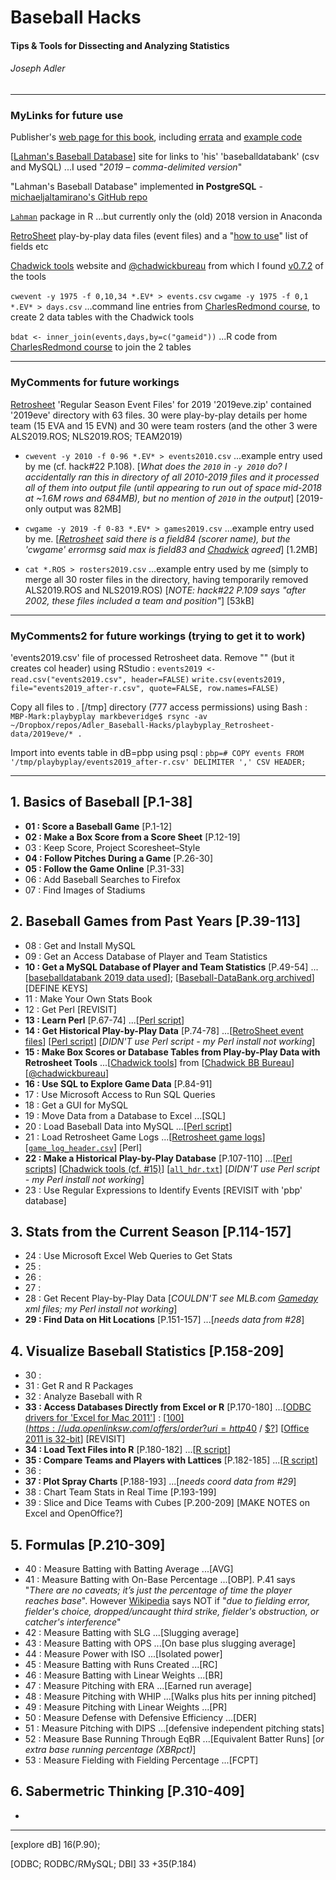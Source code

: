 # Baseball Hacks
#### Tips & Tools for Dissecting and Analyzing Statistics
###### Joseph Adler

---

### MyLinks for future use

Publisher's [web page for this book](http://shop.oreilly.com/product/9780596009427.do), including [errata](https://www.oreilly.com/catalog/errata.csp?isbn=9780596009427) and [example code](https://resources.oreilly.com/examples/9780596009427/)

[[Lahman's Baseball Database](http://www.seanlahman.com/baseball-archive/statistics/)] site for links to 'his' 'baseballdatabank' (csv and MySQL) ...I used "*2019 – comma-delimited version*"

"Lahman's Baseball Database" implemented **in PostgreSQL** - [michaeljaltamirano's GitHub repo](https://github.com/michaeljaltamirano/lahman-baseball-database-2016-postgresql)

[`Lahman`](https://rdrr.io/cran/Lahman/) package in R ...but currently only the (old) 2018 version in Anaconda

[RetroSheet](https://www.retrosheet.org/game.htm) play-by-play data files (event files) and a "[how to use](https://www.retrosheet.org/datause.txt)" list of fields etc

[Chadwick tools](http://chadwick.sourceforge.net/doc/index.html) website and [@chadwickbureau](https://twitter.com/chadwickbureau) from which I found [v0.7.2](https://github.com/chadwickbureau/chadwick/releases/tag/v0.7.2) of the tools

`cwevent -y 1975 -f 0,10,34 *.EV* > events.csv`
`cwgame -y 1975 -f 0,1 *.EV* > days.csv`
...command line entries from [CharlesRedmond course](https://www.udemy.com/course/baseball2/learn/lecture/3150524), to create 2 data tables with the Chadwick tools

`bdat <- inner_join(events,days,by=c("gameid"))` ...R code from [CharlesRedmond course](https://www.udemy.com/course/baseball2/learn/lecture/3151136) to join the 2 tables

---

### MyComments for future workings

[Retrosheet](https://www.retrosheet.org/game.htm) 'Regular Season Event Files' for 2019 '2019eve.zip' contained '2019eve' directory with 63 files. 30 were play-by-play details per home team (15 EVA and 15 EVN) and 30 were team rosters (and the other 3 were ALS2019.ROS; NLS2019.ROS; TEAM2019)

* `cwevent -y 2010 -f 0-96 *.EV* > events2010.csv` ...example entry used by me (cf. hack#22 P.108). [*What does the `2010` in `-y 2010` do? I accidentally ran this in directory of all 2010-2019 files and it processed all of them into output file (until appearing to run out of space mid-2018 at ~1.6M rows and 684MB), but no mention of `2010` in the output*] [2019-only output was 82MB]

* `cwgame -y 2019 -f 0-83 *.EV* > games2019.csv` ...example entry used by me. [*[Retrosheet](https://www.retrosheet.org/datause.txt) said there is a field84 (scorer name), but the 'cwgame' errormsg said max is field83 and [Chadwick](http://chadwick.sourceforge.net/doc/cwgame.html) agreed*] [1.2MB]

* `cat *.ROS > rosters2019.csv` ...example entry used by me (simply to merge all 30 roster files in the directory, having temporarily removed ALS2019.ROS and NLS2019.ROS) [*NOTE: hack#22 P.109 says "after 2002, these files included a team and position"*] [53kB]

---

### MyComments2 for future workings (trying to get it to work)

'events2019.csv' file of processed Retrosheet data. Remove "" (but it creates col header) using RStudio :
`events2019 <- read.csv("events2019.csv", header=FALSE)`
`write.csv(events2019, file="events2019_after-r.csv", quote=FALSE, row.names=FALSE)`

Copy all files to . [/tmp] directory (777 access permissions) using Bash :
`MBP-Mark:playbyplay markbeveridge$ rsync -av ~/Dropbox/repos/Adler_Baseball-Hacks/playbyplay_Retrosheet-data/2019eve/* .`

Import into events table in dB=pbp using psql :
`pbp=# COPY events FROM '/tmp/playbyplay/events2019_after-r.csv' DELIMITER ',' CSV HEADER;`

---

## 1. Basics of Baseball [P.1-38]

* **01 : Score a Baseball Game** [P.1-12]
* **02 : Make a Box Score from a Score Sheet** [P.12-19]
* 03 : Keep Score, Project Scoresheet–Style
* **04 : Follow Pitches During a Game** [P.26-30]
* **05 : Follow the Game Online** [P.31-33]
* 06 : Add Baseball Searches to Firefox
* 07 : Find Images of Stadiums


## 2. Baseball Games from Past Years [P.39-113]

* 08 : Get and Install MySQL
* 09 : Get an Access Database of Player and Team Statistics
* **10 : Get a MySQL Database of Player and Team Statistics** [P.49-54] ...[[baseballdatabank 2019 data used](http://www.seanlahman.com/baseball-archive/statistics/)]; [[Baseball-DataBank.org archived](https://web.archive.org/web/20180412211025/http://www.baseball-databank.org/)] [DEFINE KEYS]
* 11 : Make Your Own Stats Book
* 12 : Get Perl [REVISIT]
* **13 : Learn Perl** [P.67-74] ...[[Perl script](https://resources.oreilly.com/examples/9780596009427/tree/master/baseball%20hacks%20code/chapter%202)]
* **14 : Get Historical Play-by-Play Data** [P.74-78] ...[[RetroSheet event files](https://www.retrosheet.org/game.htm)] [[Perl script](https://resources.oreilly.com/examples/9780596009427/tree/master/baseball%20hacks%20code/chapter%202)] [*DIDN'T use Perl script - my Perl install not working*]
* **15 : Make Box Scores or Database Tables from Play-by-Play Data with Retrosheet Tools** ...[[Chadwick tools](http://chadwick.sourceforge.net/doc/index.html)] from [[Chadwick BB Bureau](http://chadwick-bureau.com/)] [[@chadwickbureau](https://twitter.com/chadwickbureau)]
* **16 : Use SQL to Explore Game Data** [P.84-91]
* 17 : Use Microsoft Access to Run SQL Queries
* 18 : Get a GUI for MySQL
* 19 : Move Data from a Database to Excel ...[SQL]
* 20 : Load Baseball Data into MySQL ...[[Perl script](https://resources.oreilly.com/examples/9780596009427/tree/master/baseball%20hacks%20code/chapter%202)]
* 21 : Load Retrosheet Game Logs ...[[Retrosheet game logs](https://www.retrosheet.org/gamelogs/index.html)] [[`game_log_header.csv`](https://resources.oreilly.com/examples/9780596009427/tree/master/baseball%20hacks%20code/chapter%202)] [Perl]
* **22 : Make a Historical Play-by-Play Database** [P.107-110] ...[[Perl scripts](https://resources.oreilly.com/examples/9780596009427/tree/master/baseball%20hacks%20code/chapter%202)] [[Chadwick tools (cf. #15)](http://chadwick.sourceforge.net/doc/index.html)] [[`all_hdr.txt`](https://resources.oreilly.com/examples/9780596009427/)] [*DIDN'T use Perl script - my Perl install not working*]
* 23 : Use Regular Expressions to Identify Events [REVISIT with 'pbp' database]


## 3. Stats from the Current Season [P.114-157]

* 24 : Use Microsoft Excel Web Queries to Get Stats
* 25 : 
* 26 : 
* 27 : 
* 28 : Get Recent Play-by-Play Data [*COULDN'T see MLB.com [Gameday](http://gd2.mlb.com/components/game/mlb/) xml files; my Perl install not working*]
* **29 : Find Data on Hit Locations** [P.151-157] ...[*needs data from #28*]


## 4. Visualize Baseball Statistics [P.158-209]

* 30 : 
* 31 : Get R and R Packages
* 32 : Analyze Baseball with R
* **33 : Access Databases Directly from Excel or R** [P.170-180] ...[[ODBC drivers for 'Excel for Mac 2011'](https://support.office.com/en-us/article/odbc-drivers-that-are-compatible-with-excel-for-mac-9fa6bc7f-d19e-4f7f-9be4-92e85c77d712#ID0EAABAAA=Excel_for_Mac_2011)] : [[$100](https://uda.openlinksw.com/offers/order?uri=http%3A%2F%2Fdata.openlinksw.com%2Foplweb%2Foffer%2FOffer-UDALT-WKS-anyos-odbc-postgres-personal-2019-01%23this&type=buy&mode=u) / [$40](http://www.actualtech.com/product_opensourcedatabases.php) / [$?](https://www.simba.com/drivers/postgresql-odbc-jdbc/)] [[Office 2011 is 32-bit](https://answers.microsoft.com/en-us/msoffice/forum/msoffice_other-mso_mac-mso_mac2011/microsoft-office-2011-mac-64-bit-upgrade/f3d33d70-b717-427d-afba-b600bf28e9a2)] [REVISIT]
* **34 : Load Text Files into R** [P.180-182] ...[[R script](https://resources.oreilly.com/examples/9780596009427/tree/master/baseball%20hacks%20code/chapter%204)]
* **35 : Compare Teams and Players with Lattices** [P.182-185] ...[[R script](https://resources.oreilly.com/examples/9780596009427/tree/master/baseball%20hacks%20code/chapter%204)]
* 36 :
* **37 : Plot Spray Charts** [P.188-193] ...[*needs coord data from #29*]
* 38 : Chart Team Stats in Real Time [P.193-199]
* 39 : Slice and Dice Teams with Cubes [P.200-209] [MAKE NOTES on Excel and OpenOffice?]


## 5. Formulas [P.210-309]

* 40 : Measure Batting with Batting Average ...[AVG]
* 41 : Measure Batting with On-Base Percentage ...[OBP]. P.41 says "*There are no caveats; it’s just the percentage of time the player reaches base*". However [Wikipedia](https://en.wikipedia.org/wiki/On-base_percentage) says NOT if "*due to fielding error, fielder's choice, dropped/uncaught third strike, fielder's obstruction, or catcher's interference*"
* 42 : Measure Batting with SLG ...[Slugging average]
* 43 : Measure Batting with OPS ...[On base plus slugging average]
* 44 : Measure Power with ISO ...[Isolated power]
* 45 : Measure Batting with Runs Created ...[RC]
* 46 : Measure Batting with Linear Weights ...[BR]
* 47 : Measure Pitching with ERA ...[Earned run average]
* 48 : Measure Pitching with WHIP ...[Walks plus hits per inning pitched]
* 49 : Measure Pitching with Linear Weights ...[PR]
* 50 : Measure Defense with Defensive Efficiency ...[DER]
* 51 : Measure Pitching with DIPS ...[defensive independent pitching stats]
* 52 : Measure Base Running Through EqBR ...[Equivalent Batter Runs] [*or extra base running percentage (XBRpct)*]
* 53 : Measure Fielding with Fielding Percentage ...[FCPT]


## 6. Sabermetric Thinking [P.310-409]

*


---

[explore dB] 16(P.90);

[ODBC; RODBC/RMySQL; DBI] 33 +35(P.184)
